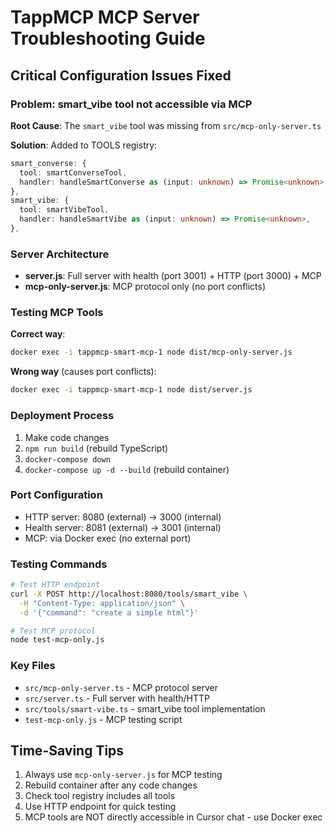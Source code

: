 # TappMCP MCP Server Troubleshooting Guide

## Critical Configuration Issues Fixed

### Problem: smart_vibe tool not accessible via MCP
**Root Cause**: The `smart_vibe` tool was missing from `src/mcp-only-server.ts`

**Solution**: Added to TOOLS registry:
```typescript
smart_converse: {
  tool: smartConverseTool,
  handler: handleSmartConverse as (input: unknown) => Promise<unknown>,
},
smart_vibe: {
  tool: smartVibeTool,
  handler: handleSmartVibe as (input: unknown) => Promise<unknown>,
},
```

### Server Architecture
- **server.js**: Full server with health (port 3001) + HTTP (port 3000) + MCP
- **mcp-only-server.js**: MCP protocol only (no port conflicts)

### Testing MCP Tools
**Correct way**:
```bash
docker exec -i tappmcp-smart-mcp-1 node dist/mcp-only-server.js
```

**Wrong way** (causes port conflicts):
```bash
docker exec -i tappmcp-smart-mcp-1 node dist/server.js
```

### Deployment Process
1. Make code changes
2. `npm run build` (rebuild TypeScript)
3. `docker-compose down`
4. `docker-compose up -d --build` (rebuild container)

### Port Configuration
- HTTP server: 8080 (external) → 3000 (internal)
- Health server: 8081 (external) → 3001 (internal)
- MCP: via Docker exec (no external port)

### Testing Commands
```bash
# Test HTTP endpoint
curl -X POST http://localhost:8080/tools/smart_vibe \
  -H "Content-Type: application/json" \
  -d '{"command": "create a simple html"}'

# Test MCP protocol
node test-mcp-only.js
```

### Key Files
- `src/mcp-only-server.ts` - MCP protocol server
- `src/server.ts` - Full server with health/HTTP
- `src/tools/smart-vibe.ts` - smart_vibe tool implementation
- `test-mcp-only.js` - MCP testing script

## Time-Saving Tips
1. Always use `mcp-only-server.js` for MCP testing
2. Rebuild container after any code changes
3. Check tool registry includes all tools
4. Use HTTP endpoint for quick testing
5. MCP tools are NOT directly accessible in Cursor chat - use Docker exec
